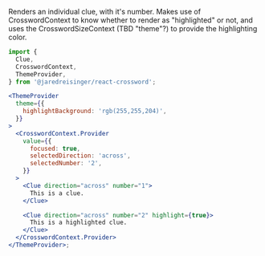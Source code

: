Renders an individual clue, with it's number. Makes use of CrosswordContext to know whether to render as "highlighted" or not, and uses the CrosswordSizeContext (TBD "theme"?) to provide the highlighting color.

```jsx
import {
  Clue,
  CrosswordContext,
  ThemeProvider,
} from '@jaredreisinger/react-crossword';

<ThemeProvider
  theme={{
    highlightBackground: 'rgb(255,255,204)',
  }}
>
  <CrosswordContext.Provider
    value={{
      focused: true,
      selectedDirection: 'across',
      selectedNumber: '2',
    }}
  >
    <Clue direction="across" number="1">
      This is a clue.
    </Clue>

    <Clue direction="across" number="2" highlight={true}>
      This is a highlighted clue.
    </Clue>
  </CrosswordContext.Provider>
</ThemeProvider>;
```
